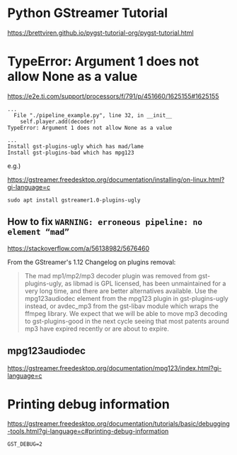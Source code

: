 # Python GStreamer Tutorial #

<https://brettviren.github.io/pygst-tutorial-org/pygst-tutorial.html>


# TypeError: Argument 1 does not allow None as a value #

<https://e2e.ti.com/support/processors/f/791/p/451660/1625155#1625155>

```
...
  File "./pipeline_example.py", line 32, in __init__
    self.player.add(decoder)
TypeError: Argument 1 does not allow None as a value
```

```
...
Install gst-plugins-ugly which has mad/lame
Install gst-plugins-bad which has mpg123
```

e.g.)

<https://gstreamer.freedesktop.org/documentation/installing/on-linux.html?gi-language=c>

```
sudo apt install gstreamer1.0-plugins-ugly
```

## How to fix `WARNING: erroneous pipeline: no element “mad”` ##

<https://stackoverflow.com/a/56138982/5676460>

From the GStreamer's 1.12 Changelog on plugins removal:

> The mad mp1/mp2/mp3 decoder plugin was removed from gst-plugins-ugly, as libmad is GPL licensed, has been unmaintained for a very long time, and there are better alternatives available. Use the mpg123audiodec element from the mpg123 plugin in gst-plugins-ugly instead, or avdec_mp3 from the gst-libav module which wraps the ffmpeg library. We expect that we will be able to move mp3 decoding to gst-plugins-good in the next cycle seeing that most patents around mp3 have expired recently or are about to expire.

## mpg123audiodec ##

<https://gstreamer.freedesktop.org/documentation/mpg123/index.html?gi-language=c>



# Printing debug information #

<https://gstreamer.freedesktop.org/documentation/tutorials/basic/debugging-tools.html?gi-language=c#printing-debug-information>

```
GST_DEBUG=2
```

